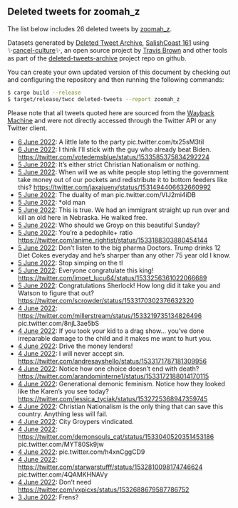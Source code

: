 ## Deleted tweets for zoomah_z

The list below includes 26 deleted tweets by
[zoomah_z](https://twitter.com/zoomah_z).



Datasets generated by [Deleted Tweet Archive](https://twitter.com/deletedtweet161), 
[SalishCoast 161](https://twitter.com/SalishCoastA) using 
✨[cancel-culture](https://github.com/travisbrown/cancel-culture)✨, an open source project by 
[Travis Brown](https://twitter.com/travisbrown) and other tools as part of the 
[deleted-tweets-archive](https://github.com/salcoast/deleted-tweets-archive/) project repo on github.

You can create your own updated version of this document by checking out and configuring the
repository and then running the following commands:

```bash
$ cargo build --release
$ target/release/twcc deleted-tweets --report zoomah_z
```

Please note that all tweets quoted here are sourced from the
[Wayback Machine](https://web.archive.org) and were not directly accessed through the Twitter API or
any Twitter client.

* [ 6 June 2022](https://web.archive.org/web/20220606033719/https://twitter.com/zoomah_z/status/1533654061827903490): A little late to the party pic.twitter.com/tx25sM3tiI <!--1533654061827903490-->
* [ 6 June 2022](https://web.archive.org/web/20220606003417/https://twitter.com/zoomah_z/status/1533607988841304064): I think I’ll stick with the guy who already beat Biden. https://twitter.com/votedemsblue/status/1533585375834292224 <!--1533607988841304064-->
* [ 5 June 2022](https://web.archive.org/web/20220605163803/https://twitter.com/zoomah_z/status/1533488068392542208): It’s either strict Christian Nationalism or nothing. <!--1533488068392542208-->
* [ 5 June 2022](https://web.archive.org/web/20220605163247/https://twitter.com/zoomah_z/status/1533486790132346881): When will we as white people stop letting the government take money out of our pockets and redistribute it to bottom feeders like this? https://twitter.com/jaxajueny/status/1531494406632660992 <!--1533486790132346881-->
* [ 5 June 2022](https://web.archive.org/web/20220605161721/https://twitter.com/zoomah_z/status/1533483044769878016): The duality of man pic.twitter.com/VIJ2mi4iDB <!--1533483044769878016-->
* [ 5 June 2022](https://web.archive.org/web/20220605151748/https://twitter.com/zoomah_z/status/1533467854464593920): *old man <!--1533467854464593920-->
* [ 5 June 2022](https://web.archive.org/web/20220605151606/https://twitter.com/zoomah_z/status/1533467624075579394): This is true. We had an immigrant  straight up run over and kill an old here in Nebraska. He walked free. <!--1533467624075579394-->
* [ 5 June 2022](https://web.archive.org/web/20220605144608/https://twitter.com/zoomah_z/status/1533460130259423233): Who should we Groyp on this beautiful Sunday? <!--1533460130259423233-->
* [ 5 June 2022](https://web.archive.org/web/20220605143818/https://twitter.com/zoomah_z/status/1533457973057568769): You’re a pedophile+ ratio https://twitter.com/anime_rightist/status/1533188303880454144 <!--1533457973057568769-->
* [ 5 June 2022](https://web.archive.org/web/20220605020714/https://twitter.com/zoomah_z/status/1533269013802909696): Don’t listen to the big pharma  Doctors. Trump drinks 12 Diet Cokes everyday and he’s sharper than any other 75 year old I know. <!--1533269013802909696-->
* [ 5 June 2022](https://web.archive.org/web/20220605020317/https://twitter.com/zoomah_z/status/1533267989268660225): Stop simping on the tl <!--1533267989268660225-->
* [ 5 June 2022](https://web.archive.org/web/20220605012545/https://twitter.com/zoomah_z/status/1533258540286099457): Everyone congratulate this king! https://twitter.com/imoet_lucu64/status/1533256361022066689 <!--1533258540286099457-->
* [ 5 June 2022](https://web.archive.org/web/20220605003334/https://twitter.com/zoomah_z/status/1533245508835323905): Congratulations Sherlock! How long did it take you and Watson to figure that out? https://twitter.com/scrowder/status/1533170302376632320 <!--1533245508835323905-->
* [ 4 June 2022](https://web.archive.org/web/20220604230244/https://twitter.com/zoomah_z/status/1533222580798345217): https://twitter.com/millerstream/status/1533219735134826496  pic.twitter.com/8njL3ae5bS <!--1533222580798345217-->
* [ 4 June 2022](https://web.archive.org/web/20220604222935/https://twitter.com/zoomah_z/status/1533214343659126786): If you took your kid to a drag show… you’ve done irreparable damage to the child and it makes me want to hurt you. <!--1533214343659126786-->
* [ 4 June 2022](https://web.archive.org/web/20220604222936/https://twitter.com/zoomah_z/status/1533214114985672706): Drive the money lenders! <!--1533214114985672706-->
* [ 4 June 2022](https://web.archive.org/web/20220604203054/https://twitter.com/zoomah_z/status/1533184471045914624): I will never accept sin. https://twitter.com/andresayshello/status/1533171787181309956 <!--1533184471045914624-->
* [ 4 June 2022](https://web.archive.org/web/20220604194849/https://twitter.com/zoomah_z/status/1533173904151281664): Notice how one choice doesn’t end with death? https://twitter.com/arandominterne1/status/1533172188014170115 <!--1533173904151281664-->
* [ 4 June 2022](https://web.archive.org/web/20220604184848/https://twitter.com/zoomah_z/status/1533158750982488064): Generational demonic feminism. Notice how they looked like the Karen’s you see today? https://twitter.com/jessica_tyciak/status/1532725368947359745 <!--1533158750982488064-->
* [ 4 June 2022](https://web.archive.org/web/20220604181507/https://twitter.com/zoomah_z/status/1533150222750302210): Christian Nationalism is the only thing that can save this country. Anything less will fail. <!--1533150222750302210-->
* [ 4 June 2022](https://web.archive.org/web/20220604175602/https://twitter.com/zoomah_z/status/1533145439482028032): City Groypers vindicated. <!--1533145439482028032-->
* [ 4 June 2022](https://web.archive.org/web/20220604171719/https://twitter.com/zoomah_z/status/1533135189639053312): https://twitter.com/demonsouls_cat/status/1533040520351453186  pic.twitter.com/MYT80Sk9jw <!--1533135189639053312-->
* [ 4 June 2022](https://web.archive.org/web/20220604170948/https://twitter.com/zoomah_z/status/1533133880525479936): pic.twitter.com/h4xnCggCD9 <!--1533133880525479936-->
* [ 4 June 2022](https://web.archive.org/web/20220604170719/https://twitter.com/zoomah_z/status/1533133098518462464): https://twitter.com/starwarstufff/status/1532810098174746624  pic.twitter.com/4QAMKHNAVy <!--1533133098518462464-->
* [ 4 June 2022](https://web.archive.org/web/20220604042115/https://twitter.com/zoomah_z/status/1532940474000060417): Don’t need https://twitter.com/vxpicxs/status/1532688679587786752 <!--1532940474000060417-->
* [ 3 June 2022](https://web.archive.org/web/20220603210145/https://twitter.com/zoomah_z/status/1532829822254206976): Frens? <!--1532829822254206976-->
